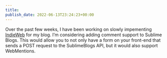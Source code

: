 ```yaml
---
title: 
publish_date: 2022-06-13T23:24:23+00:00
---
```


Over the past few weeks, I have been working on slowly impementing [IndieWeb](https://indieweb.org) for my blog. I’m considering adding comment support to Sublime Blogs. This would allow you to not only have a form on your front-end that sends a POST request to the SublimeBlogs API, but it would also support WebMentions.
